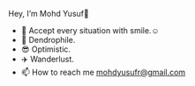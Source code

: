 Hey, I’m Mohd Yusuf👋
<!--- - 👀 I’m interested in ... 
- 🌱 I’m currently learning ... 
- 💞️ I’m looking to collaborate on ... --->
- 💢 Accept every situation with smile.☺️
- 🌱 Dendrophile.
- 😎 Optimistic.
- ✈️ Wanderlust.
- 📫 How to reach me mohdyusufr@gmail.com

<!---
MOHD-YUSUF1/MOHD-YUSUF1 is a ✨ special ✨ repository because its `README.md` (this file) appears on your GitHub profile.
You can click the Preview link to take a look at your changes.
--->
